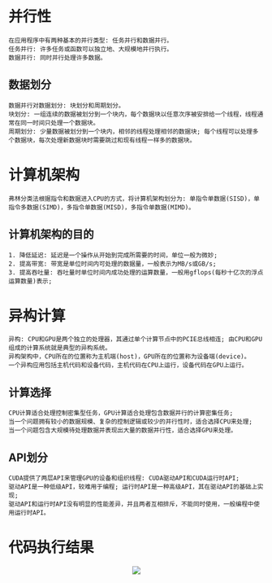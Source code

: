 # 并行性
    在应用程序中有两种基本的并行类型: 任务并行和数据并行。
    任务并行: 许多任务或函数可以独立地、大规模地并行执行。
    数据并行: 同时并行处理许多数据。
## 数据划分
    数据并行对数据划分: 块划分和周期划分。
    块划分: 一组连续的数据被划分到一个块内，每个数据块以任意次序被安排给一个线程，线程通常在同一时间只处理一个数据块。
    周期划分: 少量数据被划分到一个块内，相邻的线程处理相邻的数据块; 每个线程可以处理多个数据块，每次处理新数据块时需要跳过和现有线程一样多的数据块。

# 计算机架构
    弗林分类法根据指令和数据进入CPU的方式，将计算机架构划分为: 单指令单数据(SISD)，单指令多数据(SIMD)，多指令单数据(MISD)，多指令单数据(MIMD)。
## 计算机架构的目的
    1. 降低延迟: 延迟是一个操作从开始到完成所需要的时间，单位一般为微妙;
    2. 提高带宽: 带宽是单位时间内可处理的数据量，一般表示为MB/s或GB/s;
    3. 提高吞吐量: 吞吐量时单位时间内成功处理的运算数量，一般用gflops(每秒十亿次的浮点运算数量)表示;

# 异构计算
    异构: CPU和GPU是两个独立的处理器，其通过单个计算节点中的PCIE总线相连; 由CPU和GPU组成的计算系统就是典型的异构系统。
    异构架构中，CPU所在的位置称为主机端(host)，GPU所在的位置称为设备端(device)。
    一个异构应用包括主机代码和设备代码，主机代码在CPU上运行，设备代码在GPU上运行。
## 计算选择
    CPU计算适合处理控制密集型任务，GPU计算适合处理包含数据并行的计算密集任务;
    当一个问题拥有较小的数据规模、复杂的控制逻辑或较少的并行性时，适合选择CPU来处理;
    当一个问题包含大规模待处理数据并表现出大量的数据并行性，适合选择GPU来处理。

## API划分
    CUDA提供了两层API来管理GPU的设备和组织线程: CUDA驱动API和CUDA运行时API;
    驱动API是一种低级API，较难用于编程; 运行时API是一种高级API，其在驱动API的基础上实现;
    驱动API和运行时API没有明显的性能差异，并且两者互相排斥，不能同时使用，一般编程中使用运行时API。

# 代码执行结果
<div align=center>
<img src="/home/liujinfu/Desktop/CUDA/异构计算的基本概念/Hello.png"/>
</div>
